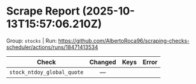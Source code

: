 # Scrape Report (2025-10-13T15:57:06.210Z)

Group: `stocks`  |  Run: https://github.com/AlbertoRoca96/scraping-checks-scheduler/actions/runs/18471413534

| Check | Changed | Keys | Error |
|---|:---:|:--|:--|
| `stock_ntdoy_global_quote` | — |  |  |
